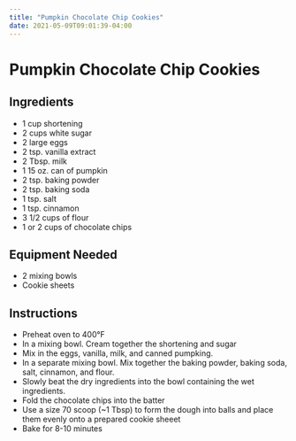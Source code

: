 ```yaml
---
title: "Pumpkin Chocolate Chip Cookies"
date: 2021-05-09T09:01:39-04:00
---
```


# Pumpkin Chocolate Chip Cookies

## Ingredients

- 1 cup shortening
- 2 cups white sugar
- 2 large eggs
- 2 tsp. vanilla extract
- 2 Tbsp. milk
- 1 15 oz. can of pumpkin
- 2 tsp. baking powder
- 2 tsp. baking soda
- 1 tsp. salt
- 1 tsp. cinnamon
- 3 1/2 cups of flour
- 1 or 2 cups of chocolate chips

## Equipment Needed

- 2 mixing bowls
- Cookie sheets

## Instructions

- Preheat oven to 400&deg;F
- In a mixing bowl. Cream together the shortening and sugar
- Mix in the eggs, vanilla, milk, and canned pumpking.
- In a separate mixing bowl. Mix together the baking powder, baking soda, salt, cinnamon, and flour.
- Slowly beat the dry ingredients into the bowl containing the wet ingredients.
- Fold the chocolate chips into the batter
- Use a size 70 scoop (~1 Tbsp) to form the dough into balls and place them evenly onto a prepared cookie sheeet
- Bake for 8-10 minutes
